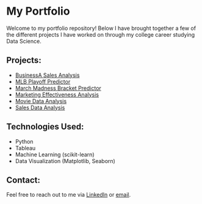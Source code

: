 # My Portfolio

Welcome to my portfolio repository! Below I have brought together a few of the different projects I have worked on through my college career studying Data Science.

## Projects:
- [BusinessA Sales Analysis](BusinessA%20Sales%20Analysis/DAT301%20-%20Project%202%20(3).html
)
- [MLB Playoff Predictor](MLB%20Playoff%20Predictor/index.html)
- [March Madness Bracket Predictor](March%20Madness%20Bracket%20Predictor/index.html)
- [Marketing Effectiveness Analysis](Marketing%20Effectiveness%20Analysis/index.html)
- [Movie Data Analysis](Movie%20Data%20Analysis/index.html)
- [Sales Data Analysis](Sales%20Data%20Analysis/index.html)

## Technologies Used:
- Python
- Tableau
- Machine Learning (scikit-learn)
- Data Visualization (Matplotlib, Seaborn)

## Contact:
Feel free to reach out to me via [LinkedIn]([https://www.linkedin.com/in/yourprofile](https://www.linkedin.com/in/kyle-tadokoro-96829730b/)) or [email](kktadokoro@gmail.com).
